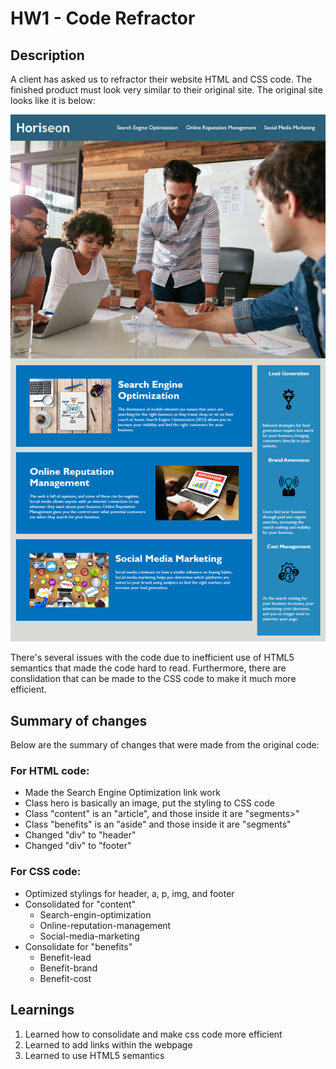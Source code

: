# HW1 - Code Refractor

## Description

A client has asked us to refractor their website HTML and CSS code.  The finished product must look very similar to their original site.  The original site looks like it is below: 

![Client finished website](/assets/images/01-html-css-git-homework-demo.png)

There's several issues with the code due to inefficient use of HTML5 semantics that made the code hard to read.  Furthermore, there are conslidation that can be made to the CSS code to make it much more efficient. 

## Summary of changes

Below are the summary of changes that were made from the original code: 

### For HTML code: 

* Made the Search Engine Optimization link work
* Class hero is basically an image, put the styling to CSS code 
* Class "content" is an "article", and those inside it are "segments>"
* Class "benefits" is an "aside" and those inside it are "segments"
* Changed "div" to "header"
* Changed "div" to "footer"

### For CSS code: 

* Optimized stylings for header, a, p, img, and footer
* Consolidated for "content" 
  * Search-engin-optimization
  * Online-reputation-management
  * Social-media-marketing
* Consolidate for "benefits" 
  * Benefit-lead
  * Benefit-brand
  * Benefit-cost

## Learnings 

1. Learned how to consolidate and make css code more efficient 
2. Learned to add links within the webpage 
3. Learned to use HTML5 semantics 

